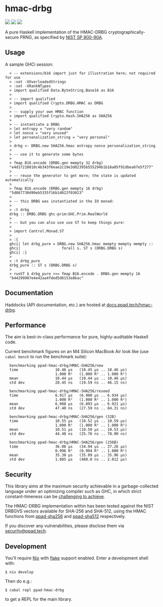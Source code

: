 # hmac-drbg

[![](https://img.shields.io/hackage/v/ppad-hmac-drbg?color=blue)](https://hackage.haskell.org/package/ppad-hmac-drbg)
![](https://img.shields.io/badge/license-MIT-brightgreen)
[![](https://img.shields.io/badge/haddock-hmac-drbg-lightblue)](https://docs.ppad.tech/hmac-drbg)

A pure Haskell implementation of the HMAC-DRBG cryptographically-secure PRNG,
as specified by [NIST SP 800-90A][sp800].

## Usage

A sample GHCi session:

```
  > -- extensions/b16 import just for illustration here; not required for use
  > :set -XOverloadedStrings
  > :set -XRankNTypes
  > import qualified Data.ByteString.Base16 as B16
  >
  > -- import qualified
  > import qualified Crypto.DRBG.HMAC as DRBG
  >
  > -- supply your own HMAC function
  > import qualified Crypto.Hash.SHA256 as SHA256
  >
  > -- instantiate a DRBG
  > let entropy = "very random"
  > let nonce = "very unused"
  > let personalization_string = "very personal"
  >
  > drbg <- DRBG.new SHA256.hmac entropy nonce personalization_string
  >
  > -- use it to generate some bytes
  >
  > fmap B16.encode (DRBG.gen mempty 32 drbg)
  "e4d17210810c4b343f6eae2c19e3d82395b555294b1b16a85f91dbea67e5f277"
  >
  > -- reuse the generator to get more; the state is updated automatically
  >
  > fmap B16.encode (DRBG.gen mempty 16 drbg)
  "5d867730d99eb5335f16b1d622f03023"
  >
  > -- this DRBG was instantiated in the IO monad:
  >
  > :t drbg
  drbg :: DRBG.DRBG ghc-prim:GHC.Prim.RealWorld
  >
  > -- but you can also use use ST to keep things pure:
  >
  > import Control.Monad.ST
  >
  > :{
  ghci| let drbg_pure = DRBG.new SHA256.hmac mempty mempty mempty ::
  ghci|                   forall s. ST s (DRBG.DRBG s)
  ghci| :}
  >
  > :t drbg_pure
  drbg_pure :: ST s (DRBG.DRBG s)
  >
  > runST $ drbg_pure >>= fmap B16.encode . DRBG.gen mempty 16
  "b44299907e4e42aa4fded5d6153e8bac"
```

## Documentation

Haddocks (API documentation, etc.) are hosted at
[docs.ppad.tech/hmac-drbg][hadoc].

## Performance

The aim is best-in-class performance for pure, highly-auditable Haskell
code.

Current benchmark figures on an M4 Silicon MacBook Air look like (use
`cabal bench` to run the benchmark suite):

```
  benchmarking ppad-hmac-drbg/HMAC-SHA256/new
  time                 10.46 μs   (10.45 μs .. 10.46 μs)
                       1.000 R²   (1.000 R² .. 1.000 R²)
  mean                 10.44 μs   (10.44 μs .. 10.46 μs)
  std dev              28.45 ns   (19.59 ns .. 46.15 ns)

  benchmarking ppad-hmac-drbg/HMAC-SHA256/reseed
  time                 6.917 μs   (6.900 μs .. 6.934 μs)
                       1.000 R²   (1.000 R² .. 1.000 R²)
  mean                 6.908 μs   (6.893 μs .. 6.921 μs)
  std dev              47.40 ns   (27.59 ns .. 84.31 ns)

  benchmarking ppad-hmac-drbg/HMAC-SHA256/gen (32B)
  time                 10.55 μs   (10.52 μs .. 10.59 μs)
                       1.000 R²   (1.000 R² .. 1.000 R²)
  mean                 10.51 μs   (10.50 μs .. 10.53 μs)
  std dev              44.48 ns   (25.76 ns .. 78.90 ns)

  benchmarking ppad-hmac-drbg/HMAC-SHA256/gen (256B)
  time                 36.08 μs   (34.94 μs .. 37.26 μs)
                       0.996 R²   (0.994 R² .. 1.000 R²)
  mean                 35.30 μs   (35.09 μs .. 35.96 μs)
  std dev              1.085 μs   (488.0 ns .. 2.012 μs)
```

## Security

This library aims at the maximum security achievable in a
garbage-collected language under an optimizing compiler such as GHC, in
which strict constant-timeness can be [challenging to achieve][const].

The HMAC-DRBG implementation within has been tested against the
NIST DRBGVS vectors available for SHA-256 and SHA-512, using the
HMAC functions from [ppad-sha256][sh256] and [ppad-sha512][sh512]
respectively.

If you discover any vulnerabilities, please disclose them via
security@ppad.tech.

## Development

You'll require [Nix][nixos] with [flake][flake] support enabled. Enter a
development shell with:

```
$ nix develop
```

Then do e.g.:

```
$ cabal repl ppad-hmac-drbg
```

to get a REPL for the main library.

[sp800]: https://nvlpubs.nist.gov/nistpubs/SpecialPublications/NIST.SP.800-90Ar1.pdf
[nixos]: https://nixos.org/
[flake]: https://nixos.org/manual/nix/unstable/command-ref/new-cli/nix3-flake.html
[hadoc]: https://docs.ppad.tech/hmac-drbg
[sh256]: https://git.ppad.tech/sha256
[sh512]: https://git.ppad.tech/sha512
[const]: https://www.chosenplaintext.ca/articles/beginners-guide-constant-time-cryptography.html
